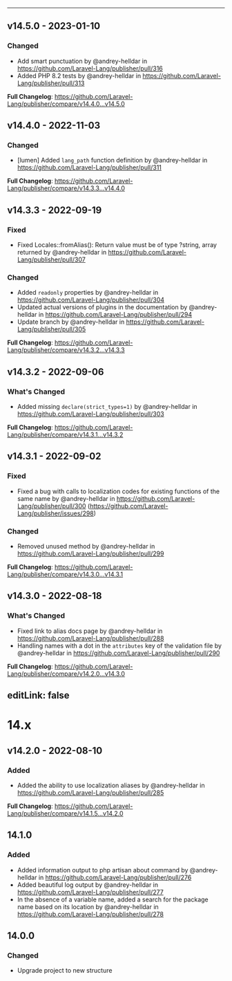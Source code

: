 
---

## v14.5.0 - 2023-01-10

### Changed

- Add smart punctuation by @andrey-helldar in https://github.com/Laravel-Lang/publisher/pull/316
- Added PHP 8.2 tests by @andrey-helldar in https://github.com/Laravel-Lang/publisher/pull/313

**Full Changelog**: https://github.com/Laravel-Lang/publisher/compare/v14.4.0...v14.5.0

## v14.4.0 - 2022-11-03

### Changed

- [lumen] Added `lang_path` function definition by @andrey-helldar in https://github.com/Laravel-Lang/publisher/pull/311

**Full Changelog**: https://github.com/Laravel-Lang/publisher/compare/v14.3.3...v14.4.0

## v14.3.3 - 2022-09-19

### Fixed

- Fixed Locales::fromAlias(): Return value must be of type ?string, array returned by @andrey-helldar in https://github.com/Laravel-Lang/publisher/pull/307

### Changed

- Added `readonly` properties by @andrey-helldar in https://github.com/Laravel-Lang/publisher/pull/304
- Updated actual versions of plugins in the documentation by @andrey-helldar in https://github.com/Laravel-Lang/publisher/pull/294
- Update branch by @andrey-helldar in https://github.com/Laravel-Lang/publisher/pull/305

**Full Changelog**: https://github.com/Laravel-Lang/publisher/compare/v14.3.2...v14.3.3

## v14.3.2 - 2022-09-06

### What's Changed

- Added missing `declare(strict_types=1)` by @andrey-helldar in https://github.com/Laravel-Lang/publisher/pull/303

**Full Changelog**: https://github.com/Laravel-Lang/publisher/compare/v14.3.1...v14.3.2

## v14.3.1 - 2022-09-02

### Fixed

- Fixed a bug with calls to localization codes for existing functions of the same name by @andrey-helldar in https://github.com/Laravel-Lang/publisher/pull/300 (https://github.com/Laravel-Lang/publisher/issues/298)

### Changed

- Removed unused method by @andrey-helldar in https://github.com/Laravel-Lang/publisher/pull/299

**Full Changelog**: https://github.com/Laravel-Lang/publisher/compare/v14.3.0...v14.3.1

## v14.3.0 - 2022-08-18

### What's Changed

- Fixed link to alias docs page by @andrey-helldar in https://github.com/Laravel-Lang/publisher/pull/288
- Handling names with a dot in the `attributes` key of the validation file by @andrey-helldar in https://github.com/Laravel-Lang/publisher/pull/290

**Full Changelog**: https://github.com/Laravel-Lang/publisher/compare/v14.2.0...v14.3.0

## editLink: false

# 14.x

## v14.2.0 - 2022-08-10

### Added

- Added the ability to use localization aliases by @andrey-helldar in https://github.com/Laravel-Lang/publisher/pull/285

**Full Changelog**: https://github.com/Laravel-Lang/publisher/compare/v14.1.5...v14.2.0

## 14.1.0

### Added

- Added information output to php artisan about command by @andrey-helldar in https://github.com/Laravel-Lang/publisher/pull/276
- Added beautiful log output by @andrey-helldar in https://github.com/Laravel-Lang/publisher/pull/277
- In the absence of a variable name, added a search for the package name based on its location by @andrey-helldar in https://github.com/Laravel-Lang/publisher/pull/278

## 14.0.0

### Changed

- Upgrade project to new structure
